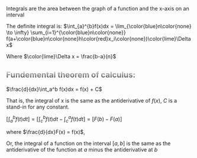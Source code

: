 Integrals are the area between the graph of a function and the x-axis on an interval

The definite integral is:
$\int_{a}^{b}f(x)dx = \lim_{\color{blue}n\color{none} \to \infty} \sum_{i=1}^{\color{blue}n\color{none}} f(a+\color{blue}n\color{none}h\color{red}x_i\color{none})\color{lime}\Delta x$

Where
$\color{lime}\Delta x = \frac{b-a}{n}$

## Fundemental theorem of calculus:

$\frac{d}{dx}\int_a^b f(x)dx = f(x) + C$

That is, the integral of x is the same as the antiderivative of $f(x)$, $C$ is a stand-in for any constant.

$[\int_a^b f(t)dt] = [\int_c^b f(t)dt - \int_c^a f(t)dt] = [F(b) - F(a)]$

where $\frac{d}{dx}F(x) = f(x)$,

Or, the integral of a function on the interval $[a,b]$ is the same as the antiderivative of the function at $a$ minus the antiderivative at $b$

<style>h2 {background: -webkit-linear-gradient(#eee, #333);
  -webkit-background-clip: text;
  -webkit-text-fill-color: transparent;}</style>
